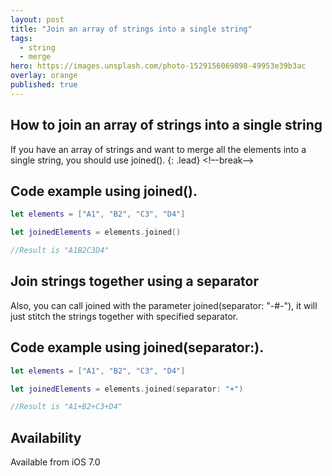 ```yaml
---
layout: post
title: "Join an array of strings into a single string"
tags:
  - string
  - merge
hero: https://images.unsplash.com/photo-1529156069898-49953e39b3ac
overlay: orange
published: true
---
```


## How to join an array of strings into a single string

If you have an array of strings and want to merge all the elements into a single string, you should use joined().
{: .lead}
<!–-break-–>
## Code example using joined().

```swift
let elements = ["A1", "B2", "C3", "D4"]

let joinedElements = elements.joined()

//Result is "A1B2C3D4"
```

## Join strings together using a separator

Also, you can call joined with the parameter joined(separator: "-#-"), it will just stitch the strings together with specified separator.

## Code example using joined(separator:).

```swift
let elements = ["A1", "B2", "C3", "D4"]

let joinedElements = elements.joined(separator: "+")

//Result is "A1+B2+C3+D4"
```

##  Availability  

Available from iOS 7.0
